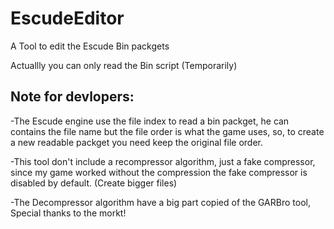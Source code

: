 # EscudeEditor
A Tool to edit the Escude Bin packgets

Actuallly you can only read the Bin script (Temporarily)


## Note for devlopers:
-The Escude engine use the file index to read a bin packget,
he can contains the file name but the file order is what the
game uses, so, to create a new readable packget you need keep
the original file order.

-This tool don't include a recompressor algorithm, just a fake
compressor, since my game worked without the compression the
fake compressor is disabled by default. (Create bigger files)

-The Decompressor algorithm have a big part copied of the GARBro
tool, Special thanks to the morkt!
